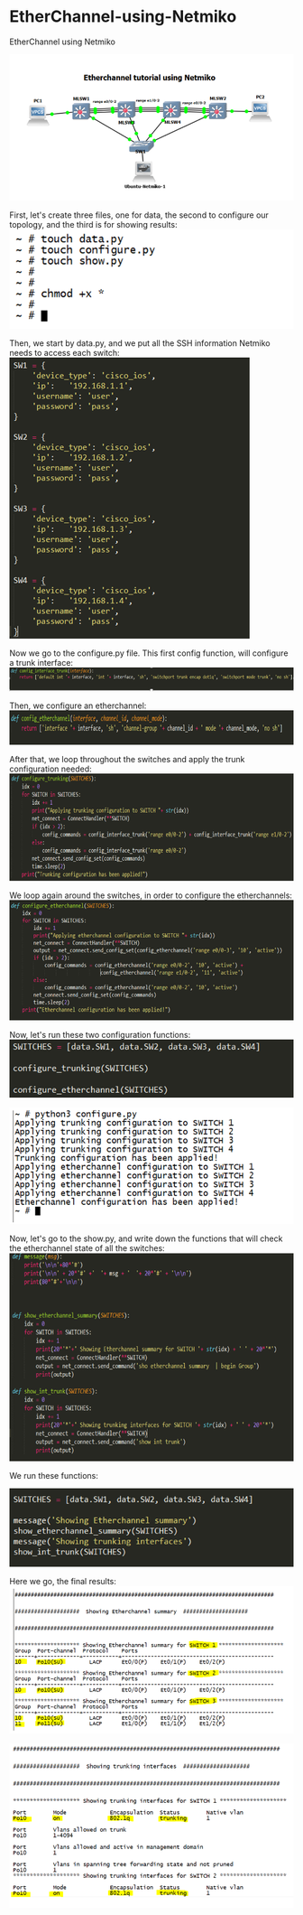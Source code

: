 # EtherChannel-using-Netmiko
EtherChannel using Netmiko


![alt tag](https://github.com/OthmaneBlial/EtherChannel-using-Netmiko/blob/master/Tutorial/1.PNG)

First, let's create three files, one for data, the second to configure our topology, and the third is for showing results:
![alt tag](https://github.com/OthmaneBlial/EtherChannel-using-Netmiko/blob/master/Tutorial/2.PNG)

Then, we start by data.py, and we put all the SSH information Netmiko needs to access each switch:
![alt tag](https://github.com/OthmaneBlial/EtherChannel-using-Netmiko/blob/master/Tutorial/3.PNG)

Now we go to the configure.py file.
This first config function, will configure a trunk interface:
![alt tag](https://github.com/OthmaneBlial/EtherChannel-using-Netmiko/blob/master/Tutorial/4.PNG)

Then, we configure an etherchannel:
![alt tag](https://github.com/OthmaneBlial/EtherChannel-using-Netmiko/blob/master/Tutorial/5.PNG)

After that, we loop throughout the switches and apply the trunk configuration needed:
![alt tag](https://github.com/OthmaneBlial/EtherChannel-using-Netmiko/blob/master/Tutorial/6.PNG)

We loop again around the switches, in order to configure the etherchannels:
![alt tag](https://github.com/OthmaneBlial/EtherChannel-using-Netmiko/blob/master/Tutorial/7.PNG)

Now, let's run these two configuration functions:
![alt tag](https://github.com/OthmaneBlial/EtherChannel-using-Netmiko/blob/master/Tutorial/8.PNG)


![alt tag](https://github.com/OthmaneBlial/EtherChannel-using-Netmiko/blob/master/Tutorial/9.PNG)

Now, let's go to the show.py, and write down the functions that will check the etherchannel 
state of all the switches:
![alt tag](https://github.com/OthmaneBlial/EtherChannel-using-Netmiko/blob/master/Tutorial/10.PNG)


We run these functions:

![alt tag](https://github.com/OthmaneBlial/EtherChannel-using-Netmiko/blob/master/Tutorial/11.PNG)

Here we go, the final results:
![alt tag](https://github.com/OthmaneBlial/EtherChannel-using-Netmiko/blob/master/Tutorial/12.PNG)


![alt tag](https://github.com/OthmaneBlial/EtherChannel-using-Netmiko/blob/master/Tutorial/13.PNG)


